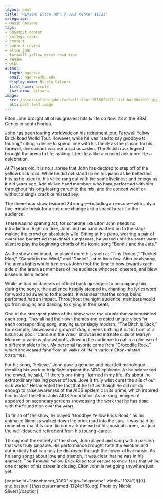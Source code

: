 ```yaml
---
layout: post
title: 'REVIEW: Elton John @ BB&T Center 11/23'
categories:
- Music Reviews
tags:
- bb&amp;t center
- college radio
- concert
- concert review
- elton john
- farewell yellow brick road tour
- review
- wtbu
author:
  login: ogehrke
  email: ogehrke@bu.edu
  display_name: Nicole Silvera
  first_name: Nicole
  last_name: Silvera
image:
  src: /assets/elton-john-farewell-tour-1518020471-list-handheld-0.jpg
  alt: post lead image
---
```

Elton John brought all of his greatest hits to life on Nov. 23 at the BB&T Center in south Florida.

John has been touring worldwide on his retirement tour, Farewell Yellow Brick Road World Tour. However, while he was “sad to say goodbye to touring,” citing a desire to spend time with his family as the reason for his farewell, the concert was not a sad occasion. The British rock legend brought the arena to life, making it feel less like a concert and more like a celebration.

At 71 years old, it is no surprise that John has decided to step off of the yellow brick road. While he did not stand up on his piano as he belted his hits as he used to, his voice rang out with the same liveliness and energy as it did years ago. Add skilled band members who have performed with him throughout his long-lasting career to the mix, and the concert went on without a single crack or missed key.

The three-hour show featured 24 songs—including an encore—with only a five-minute break for a costume change and a snack break for the audience.

There was no opening act, for someone like Elton John needs no introduction. Right on time, John and his band waltzed on to the stage making the crowd go absolutely wild. Sitting at his piano, wearing a pair of oversized bedazzled rose-tinted sunglasses, he waited until the arena went silent to play the beginning chords of his iconic song “Bennie and the Jets.”

As the show continued, he played more hits such as “Tiny Dancer,” “Rocket Man,”  “Candle in the Wind,” and “Daniel” just to list a few. After each song, the arena lights would turn on as John took the time to bow towards each side of the arena as members of the audience whooped, cheered, and blew kisses in his direction.

While he had no dancers or official back up singers to accompany him during the songs, the audience happily stepped in, chanting the lyrics word for word and swaying to the beats. It was clear that the songs being performed had an impact. Throughout the night audience, members would go from singing and dancing to crying in their seats.

One of the strongest points of the show were the visuals that accompanied each song. They all had their own themes and created unique vibes for each corresponding song, staying surprisingly modern. “The Bitch is Back,” for example, showcased a group of drag queens battling it out in front of a luxurious pool. “Candle in the Wind” showcased intimate clips of Marilyn Monroe in various photoshoots, allowing the audience to catch a glimpse of a different side to her. My personal favorite came from “Crocodile Rock,” which showcased fans from all walks of life in various Elton-related costumes.

For his song, “Believe,” John gave a genuine and heartfelt monologue detailing his work to help fight against the AIDS epidemic. As he addressed the crowd, he said, “If there's one thing I learned in my life, it's about the extraordinary healing power of love...love is truly what cures the ails of our sick world." He lamented the fact that he felt as though he did not do enough to raise awareness of the AIDS epidemic in its prime, which inspired him to start the Elton John AIDS Foundation. As he sang, images of appeared on secondary screens showcasing the work that he has done with the foundation over the years.

To finish off the show, he played “Goodbye Yellow Brick Road,” as his animated likeness walked down the brick road into the sun.  It was hard to remember that this tour did not mark the end of his musical career, but just the well-deserved retirement from his touring-career.  

Throughout the entirety of the show, John played and sang with a passion that was truly palpable. His performance brought forth the emotion and authenticity that can only be displayed through the power of live music. As he sang songs about love and triumph, it was clear that he was in his element. The Farewell Yellow Brick Road tour served to show fans that while one chapter of his career is closing, Elton John is not going anywhere just yet.

\[caption id="attachment\_3360" align="alignnone" width="1024"\]![]({{ site.baseurl }}/assets/unnamed-1024x768.jpg) Photo by Nicole Silvera\[/caption\]